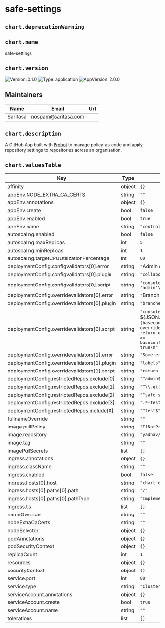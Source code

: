 # safe-settings

## `chart.deprecationWarning`

## `chart.name`

safe-settings

## `chart.version`

![Version: 0.1.0](https://img.shields.io/badge/Version-0.1.0-informational?style=flat-square) ![Type: application](https://img.shields.io/badge/Type-application-informational?style=flat-square) ![AppVersion: 2.0.0](https://img.shields.io/badge/AppVersion-2.0.0-informational?style=flat-square)

## Maintainers

| Name | Email | Url |
| ---- | ------ | --- |
| Saritasa | <nospam@saritasa.com> |  |

## `chart.description`

A GitHub App built with [Probot](https://github.com/probot/probot) to manage policy-as-code and apply repository settings to repositories across an organization.

## `chart.valuesTable`

| Key | Type | Default | Description |
|-----|------|---------|-------------|
| affinity | object | `{}` |  |
| appEnv.NODE_EXTRA_CA_CERTS | string | `""` |  |
| appEnv.annotations | object | `{}` |  |
| appEnv.create | bool | `false` |  |
| appEnv.enabled | bool | `true` |  |
| appEnv.name | string | `"controller-manager"` |  |
| autoscaling.enabled | bool | `false` |  |
| autoscaling.maxReplicas | int | `5` |  |
| autoscaling.minReplicas | int | `1` |  |
| autoscaling.targetCPUUtilizationPercentage | int | `80` |  |
| deploymentConfig.configvalidators[0].error | string | `"`Admin cannot be assigned to collaborators`\n"` |  |
| deploymentConfig.configvalidators[0].plugin | string | `"collaborators"` |  |
| deploymentConfig.configvalidators[0].script | string | `"console.log(`baseConfig ${JSON.stringify(baseconfig)}`)\nreturn baseconfig.permission != 'admin'\n"` |  |
| deploymentConfig.overridevalidators[0].error | string | `"`Branch protection required_approving_review_count cannot be overidden to a lower value`\n"` |  |
| deploymentConfig.overridevalidators[0].plugin | string | `"branches"` |  |
| deploymentConfig.overridevalidators[0].script | string | `"console.log(`baseConfig ${JSON.stringify(baseconfig)}`)\nconsole.log(`overrideConfig ${JSON.stringify(overrideconfig)}`)\nif (baseconfig.protection.required_pull_request_reviews.required_approving_review_count && overrideconfig.protection.required_pull_request_reviews.required_approving_review_count ) {\n  return overrideconfig.protection.required_pull_request_reviews.required_approving_review_count >= baseconfig.protection.required_pull_request_reviews.required_approving_review_count\n}\nreturn true\n"` |  |
| deploymentConfig.overridevalidators[1].error | string | `"Some error\n"` |  |
| deploymentConfig.overridevalidators[1].plugin | string | `"labels"` |  |
| deploymentConfig.overridevalidators[1].script | string | `"return true\n"` |  |
| deploymentConfig.restrictedRepos.exclude[0] | string | `"^admin$"` |  |
| deploymentConfig.restrictedRepos.exclude[1] | string | `"^\\.github$"` |  |
| deploymentConfig.restrictedRepos.exclude[2] | string | `"^safe-settings$"` |  |
| deploymentConfig.restrictedRepos.exclude[3] | string | `".*-test"` |  |
| deploymentConfig.restrictedRepos.include[0] | string | `"^test$"` |  |
| fullnameOverride | string | `""` |  |
| image.pullPolicy | string | `"IfNotPresent"` |  |
| image.repository | string | `"yadhav/safe-settings"` |  |
| image.tag | string | `""` |  |
| imagePullSecrets | list | `[]` |  |
| ingress.annotations | object | `{}` |  |
| ingress.className | string | `""` |  |
| ingress.enabled | bool | `false` |  |
| ingress.hosts[0].host | string | `"chart-example.local"` |  |
| ingress.hosts[0].paths[0].path | string | `"/"` |  |
| ingress.hosts[0].paths[0].pathType | string | `"ImplementationSpecific"` |  |
| ingress.tls | list | `[]` |  |
| nameOverride | string | `""` |  |
| nodeExtraCaCerts | string | `""` |  |
| nodeSelector | object | `{}` |  |
| podAnnotations | object | `{}` |  |
| podSecurityContext | object | `{}` |  |
| replicaCount | int | `1` |  |
| resources | object | `{}` |  |
| securityContext | object | `{}` |  |
| service.port | int | `80` |  |
| service.type | string | `"ClusterIP"` |  |
| serviceAccount.annotations | object | `{}` |  |
| serviceAccount.create | bool | `true` |  |
| serviceAccount.name | string | `""` |  |
| tolerations | list | `[]` |  |
